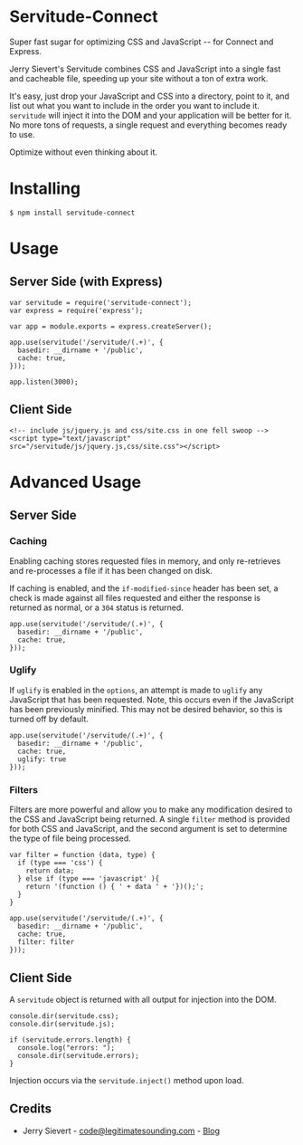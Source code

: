 # Servitude-Connect

Super fast sugar for optimizing CSS and JavaScript -- for Connect and Express.

Jerry Sievert's Servitude combines CSS and JavaScript into a single fast and cacheable file, speeding up your site without a ton of extra work.

It's easy, just drop your JavaScript and CSS into a directory, point to it, and list out what you want to include in the order you want to include it.  `servitude` will inject it into the DOM and your application will be better for it.  No more tons of requests, a single request and everything becomes ready to use.

Optimize without even thinking about it.

# Installing

    $ npm install servitude-connect

# Usage

## Server Side (with Express)

    var servitude = require('servitude-connect');
    var express = require('express');
    
    var app = module.exports = express.createServer();
    
    app.use(servitude('/servitude/(.+)', {
      basedir: __dirname + '/public',
      cache: true,
    }));
    
    app.listen(3000);

## Client Side

    <!-- include js/jquery.js and css/site.css in one fell swoop -->
    <script type="text/javascript" src="/servitude/js/jquery.js,css/site.css"></script>

# Advanced Usage

## Server Side

### Caching

Enabling caching stores requested files in memory, and only re-retrieves and re-processes a file if it has been changed on disk.

If caching is enabled, and the `if-modified-since` header has been set, a check is made against all files requested and either the response is returned as normal, or a `304` status is returned.

    app.use(servitude('/servitude/(.+)', {
      basedir: __dirname + '/public',
      cache: true,
    }));

### Uglify

If `uglify` is enabled in the `options`, an attempt is made to `uglify` any JavaScript that has been requested.  Note, this occurs even if the JavaScript has been previously minified.  This may not be desired behavior, so this is turned off by default.

    app.use(servitude('/servitude/(.+)', {
      basedir: __dirname + '/public',
      cache: true,
      uglify: true
    }));


### Filters

Filters are more powerful and allow you to make any modification desired to the CSS and JavaScript being returned.  A single `filter` method is provided for both CSS and JavaScript, and the second argument is set to determine the type of file being processed.

    var filter = function (data, type) {
      if (type === 'css') {
        return data;
      } else if (type === 'javascript' ){
        return '(function () { ' + data ' + '})();';
      }
    }
    
    app.use(servitude('/servitude/(.+)', {
      basedir: __dirname + '/public',
      cache: true,
      filter: filter
    }));

## Client Side

A `servitude` object is returned with all output for injection into the DOM.

    console.dir(servitude.css);
    console.dir(servitude.js);
    
    if (servitude.errors.length) {
      console.log("errors: ");
      console.dir(servitude.errors);
    }

Injection occurs via the `servitude.inject()` method upon load.

## Credits

- Jerry Sievert - code@legitimatesounding.com - [Blog](http://legitimatesounding.com/blog/index.html)